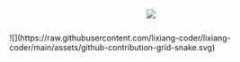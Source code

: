 
<h1 align="center"> <a href="https://sunguoqi.com/"> <img src="https://readme-typing-svg.herokuapp.com/?lines=console.log(%22Hello%2C%20World!%22);理想同学祝您今天愉快!&center=true&size=27"> </a> </h1>
![](https://raw.githubusercontent.com/lixiang-coder/lixiang-coder/main/assets/github-contribution-grid-snake.svg)
